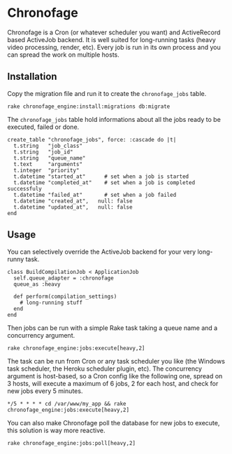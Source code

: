 # Chronofage

Chronofage is a Cron (or whatever scheduler you want) and ActiveRecord based ActiveJob backend. It is
well suited for long-running tasks (heavy video processing, render, etc). Every job
is run in its own process and you can spread the work on multiple hosts.

## Installation

Copy the migration file and run it to create the `chronofage_jobs` table.

```
rake chronofage_engine:install:migrations db:migrate
```

The `chronofage_jobs` table hold informations about all the jobs ready to be executed, failed or done.

```
create_table "chronofage_jobs", force: :cascade do |t|
  t.string   "job_class"
  t.string   "job_id"
  t.string   "queue_name"
  t.text     "arguments"
  t.integer  "priority"
  t.datetime "started_at"      # set when a job is started
  t.datetime "completed_at"    # set when a job is completed successfuly
  t.datetime "failed_at"       # set when a job failed
  t.datetime "created_at",   null: false
  t.datetime "updated_at",   null: false
end
```

## Usage

You can selectively override the ActiveJob backend for your very long-runny task.

```
class BuildCompilationJob < ApplicationJob
  self.queue_adapter = :chronofage
  queue_as :heavy

  def perform(compilation_settings)
    # long-running stuff
  end
end
```

Then jobs can be run with a simple Rake task taking a queue name and a concurrency argument.

```
rake chronofage_engine:jobs:execute[heavy,2]
```

The task can be run from Cron or any task scheduler you like (the Windows task scheduler, the Heroku scheduler plugin, etc).
The concurrency argument is host-based, so a Cron config like the following one, spread on 3 hosts, will execute a maximum
of 6 jobs, 2 for each host, and check for new jobs every 5 minutes.

```
*/5 * * * * cd /var/www/my_app && rake chronofage_engine:jobs:execute[heavy,2]
```

You can also make Chronofage poll the database for new jobs to execute, this solution is way more reactive.

```
rake chronofage_engine:jobs:poll[heavy,2]
```
